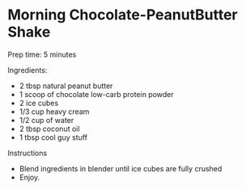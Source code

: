 # Morning Chocolate-PeanutButter Shake

Prep time: 5 minutes

Ingredients:
* 2 tbsp natural peanut butter
* 1 scoop of chocolate low-carb protein powder
* 2 ice cubes
* 1/3 cup heavy cream
* 1/2 cup of water
* 2 tbsp coconut oil
* 1 tbsp cool guy stuff

Instructions
* Blend ingredients in blender until ice cubes are fully crushed
* Enjoy.
